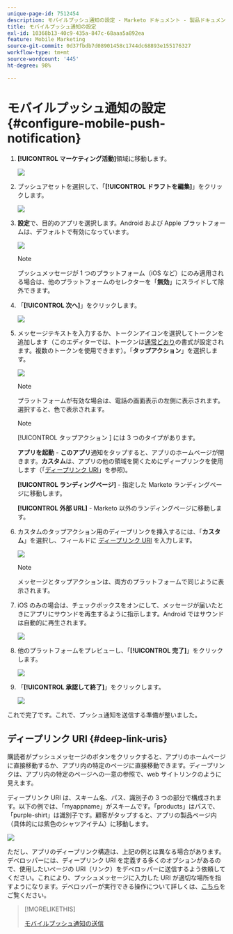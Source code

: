 ```yaml
---
unique-page-id: 7512454
description: モバイルプッシュ通知の設定 - Marketo ドキュメント - 製品ドキュメント
title: モバイルプッシュ通知の設定
exl-id: 10368b13-40c9-435a-847c-68aaa5a892ea
feature: Mobile Marketing
source-git-commit: 0d37fbdb7d08901458c1744dc68893e155176327
workflow-type: tm+mt
source-wordcount: '445'
ht-degree: 98%

---
```


# モバイルプッシュ通知の設定 {#configure-mobile-push-notification}

1. **[!UICONTROL マーケティング活動]**&#x200B;領域に移動します。

   ![](assets/configure-mobile-push-notification-1.png)

1. プッシュアセットを選択して、「**[!UICONTROL ドラフトを編集]**」をクリックします。

   ![](assets/configure-mobile-push-notification-2.png)

1. **設定**&#x200B;で、目的のアプリを選択します。Android および Apple プラットフォームは、デフォルトで有効になっています。

   ![](assets/configure-mobile-push-notification-3.png)

   >[!NOTE]
   >
   >プッシュメッセージが 1 つのプラットフォーム（iOS など）にのみ適用される場合は、他のプラットフォームのセレクターを「**無効**」にスライドして除外できます。

1. 「**[!UICONTROL 次へ]**」をクリックします。

   ![](assets/configure-mobile-push-notification-4.png)

1. メッセージテキストを入力するか、トークンアイコンを選択してトークンを追加します（このエディターでは、トークンは[通常どおり](/help/marketo/product-docs/demand-generation/landing-pages/personalizing-landing-pages/tokens-overview.md)の書式が設定されます。複数のトークンを使用できます）。「**タップアクション**」を選択します。

   ![](assets/configure-mobile-push-notification-5.png)

   >[!NOTE]
   >
   >プラットフォームが有効な場合は、電話の画面表示の左側に表示されます。選択すると、色で表示されます。

   >[!NOTE]
   >
   >[!UICONTROL  タップアクション ] には 3 つのタイプがあります。
   >
   >**アプリを起動** - **このアプリ**&#x200B;通知をタップすると、アプリのホームページが開きます。**カスタム**&#x200B;は、アプリの他の領域を開くためにディープリンクを使用します（「[ディープリンク URI](#deep-link-uris)」を参照)。
   >
   >**[!UICONTROL ランディングページ]** - 指定した Marketo ランディングページに移動します。
   >
   >**[!UICONTROL 外部 URL]** - Marketo 以外のランディングページに移動します。

1. カスタムのタップアクション用のディープリンクを挿入するには、「**カスタム**」を選択し、フィールドに [ディープリンク URI](#deep-link-uris) を入力します。

   ![](assets/configure-mobile-push-notification-6.png)

   >[!NOTE]
   >
   >メッセージとタップアクションは、両方のプラットフォームで同じように表示されます。

1. iOS のみの場合は、チェックボックスをオンにして、メッセージが届いたときにアプリにサウンドを再生するように指示します。Android ではサウンドは自動的に再生されます。

   ![](assets/configure-mobile-push-notification-7.png)

1. 他のプラットフォームをプレビューし、「**[!UICONTROL 完了]**」をクリックします。

   ![](assets/configure-mobile-push-notification-8.png)

1. 「**[!UICONTROL 承認して終了]**」をクリックします。

   ![](assets/configure-mobile-push-notification-9.png)

これで完了です。これで、プッシュ通知を送信する準備が整いました。

## ディープリンク URI {#deep-link-uris}

購読者がプッシュメッセージのボタンをクリックすると、アプリのホームページに直接移動するか、アプリ内の特定のページに直接移動できます。ディープリンクは、アプリ内の特定のページへの一意の参照で、web サイトリンクのように見えます。

ディープリンク URI は、スキーム名、パス、識別子の 3 つの部分で構成されます。以下の例では、「myappname」がスキームです。「products」はパスで、「purple-shirt」は識別子です。顧客がタップすると、アプリの製品ページ内（具体的には紫色のシャツアイテム）に移動します。

![](assets/configure-mobile-push-notification-10.png)

ただし、アプリのディープリンク構造は、上記の例とは異なる場合があります。デベロッパーには、ディープリンク URI を定義する多くのオプションがあるので、使用したいページの URI（リンク）をデベロッパーに送信するよう依頼してください。これにより、プッシュメッセージに入力した URI が適切な場所を指すようになります。デベロッパーが実行できる操作について詳しくは、[こちら](https://experienceleague.adobe.com/ja/docs/marketo-developer/marketo/mobile/enabling-deep-links-in-your-app)をご覧ください。

>[!MORELIKETHIS]
>
>[モバイルプッシュ通知の送信](/help/marketo/product-docs/mobile-marketing/push-notifications/send-a-mobile-push-notification.md)
